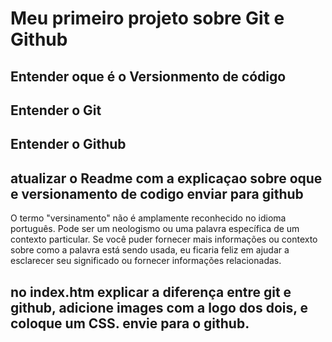 # Meu primeiro projeto sobre Git e Github

## Entender oque é o Versionmento de código

## Entender o Git

## Entender o Github

## atualizar o Readme com a explicaçao sobre oque e versionamento de codigo enviar para github


O termo "versinamento" não é amplamente reconhecido no idioma português. Pode ser um neologismo ou uma palavra específica de um contexto particular. Se você puder fornecer mais informações ou contexto sobre como a palavra está sendo usada, eu ficaria feliz em ajudar a esclarecer seu significado ou fornecer informações relacionadas.

## no index.htm explicar a diferença entre git e github, adicione images com a logo dos dois, e coloque um CSS. envie para o github.








